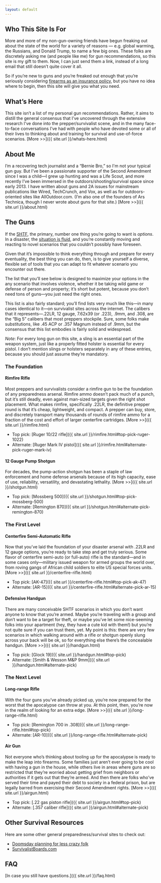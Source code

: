 ```yaml
---
layout: default
---
```

## Who This Site Is For
More and more of my non-gun-owning friends have begun freaking out about the state of the world for a variety of reasons — e.g. global warming, the Russians, and Donald Trump, to name a few big ones. These folks are discretely asking me (and people like me) for gun recommendations, so this site is my gift to them. Now, I can just send them a link, instead of a long email that still doesn’t quite cover it all.

So if you’re new to guns and you’re freaked out enough that you’re seriously considering [firearms as an insurance policy](https://medium.com/@jonst0kes/confessions-of-a-progressive-gun-nut-ae0e6a8f6146#.c0m0mrf7g), but you have no idea where to begin, then this site will give you what you need.

## What’s Here
This site isn’t a list of my personal gun recommendations. Rather, it aims to distill the general consensus that I’ve uncovered through the extensive research I've done into the prepper/survivalist scene, and in the many face-to-face conversations I’ve had with people who have devoted some or all of their lives to thinking about and training for survival and use-of-force scenarios. [More \>\>]({{ site.url }}/whats-here.html)

## About Me
I’m a recovering tech journalist and a “Bernie Bro,” so I'm not your typical gun guy. But I’ve been a passionate supporter of the Second Amendment since I was a child—I grew up hunting and was a Life Scout, and more recently I’ve been immersed in the outdoors/shooting/survival space since early 2013. I have written about guns and 2A issues for mainstream publications like Wired, TechCrunch, and Vox, as well as for outdoors-oriented sites like AllOutdoor.com. (I’m also one of the founders of Ars Technica, though I never wrote about guns for that site.)   [More \>\>]({{ site.url }}/about.html)

## The Guns
If the [SHTF](http://www.survivaljoe.net/prepper-acronyms/), the primary, number one thing you’re going to want is _options_. In a disaster, the [situation is fluid](http://www.alloutdoor.com/2014/07/09/one-gun-three-guns-tshtf-bad-idea/), and you’re constantly moving and reacting to novel scenarios that you couldn’t possibly have foreseen.

Given that it’s impossible to think everything through and prepare for every eventuality, the best thing you can do, then, is to give yourself a diverse, flexible set of tools that you can adapt to fit whatever scenario you encounter out there.

The list that you’ll see below is designed to maximize your options in the any scenario that involves violence, whether it be taking wild game or defense of person and property; it’s short but potent, because you don’t need tons of guns—you just need the right ones.

This list is also fairly standard; you’ll find lists very much like this—in many cases identical to it—on survivalist sites across the internet. The calibers that it represents—.22LR, 12 gauge, 7.62x39 (or .223), .9mm, and .308, are the “Big 5” calibers that most preppers stockpile. Sure, some folks make substitutions, like .45 ACP or .357 Magnum instead of .9mm, but the consensus that this list embodies is fairly solid and widespread.

*Note*: For every long gun on this site, a sling is an essential part of the weapon system, just like a properly fitted holster is essential for every pistol. I don’t mention slings or holsters separately in any of these entries, because you should just assume they’re mandatory.

### The Foundation
#### Rimfire Rifle
Most preppers and survivalists consider a rimfire gun to be the foundation of any preparedness arsenal. Rimfire ammo doesn’t pack much of a punch, but it’s still deadly, even against man-sized targets given the right shot placement. What makes rimfire, specifically .22LR, the definitive prepper round is that it’s cheap, lightweight, and compact. A prepper can buy, store, and discretely transport many thousands of rounds of rimfire ammo for a fraction of the cost and effort of larger centerfire cartridges. [More \>\>]({{ site.url }}/rimfire.html)

- Top pick: [Ruger 10/22 rifle]({{ site.url }}/rimfire.html#top-pick-ruger-1022)
- Alternate: [Ruger Mark IV pistol]({{ site.url }}/rimfire.html#alternate-pick-ruger-mark-iv)

#### 12 Gauge Pump Shotgun
For decades, the pump-action shotgun has been a staple of law enforcement and home defense arsenals because of its high capacity, ease of use, reliability, versatility, and devastating lethality. [More \>\>]({{ site.url }}/shotgun.html)

- Top pick: [Mossberg 500]({{ site.url }}/shotgun.html#top-pick-mossberg-500)
- Alternate: [Remington 870]({{ site.url }}/shotgun.html#alternate-pick-remington-870)

### The First Level
#### Centerfire Semi-Automatic Rifle
Now that you’ve laid the foundation of your disaster arsenal with .22LR and 12 gauge options, you’re ready to take step and get truly serious. Some flavor of centerfire semi-auto (or full-auto) rifle is the standard—and in some cases only—military issued weapon for armed groups the world over, from roving gangs of African child soldiers to elite US special forces units. [More \>\>]({{ site.url }}/centerfire-rifle.html)

- Top pick: [AK-47]({{ site.url }}/centerfire-rifle.html#top-pick-ak-47)
- Alternate: [AR-15]({{ site.url }}/centerfire-rifle.html#alternate-pick-ar-15)

#### Defensive Handgun
There are many conceivable SHTF scenarios in which you don’t want anyone to know that you’re armed. Maybe you’re traveling with a group and don’t want to be a target for theft, or maybe you’ve let some nice-seeming folks into your apartment (hey, they have a cute kid with them!) but you’re not quite sure if you can trust them, yet. My point is this: there are very few scenarios in which walking around with a rifle or shotgun openly slung across your back will be ok, so for everything else there’s the concealable handgun. [More \>\>]({{ site.url }}/handgun.html)

- Top pick: [Glock 19]({{ site.url }}/handgun.html#top-pick)
- Alternate: [Smith & Wesson M&P 9mm]({{ site.url }}/handgun.html#alternate-pick)

### The Next Level
#### Long-range Rifle
With the four guns you’ve already picked up, you’re now prepared for the worst that the apocalypse can throw at you. At this point, then, you’re now in the realm of looking for an extra edge. [More \>\>]({{ site.url }}/long-range-rifle.html)

- Top pick: [Remington 700 in .308]({{ site.url }}/long-range-rifle.html#top-pick)
- Alternate: [AR-10]({{ site.url }}/long-range-rifle.html#alternate-pick)

#### Air Gun
Not everyone who’s thinking about tooling up for the apocalypse is ready to make the leap into firearms. Some families just aren’t ever going to be cool with having a gun in the house, while others live in areas where guns are so restricted that they’re worried about getting grief from neighbors or authorities if it gets out that they’re armed. And then there are folks who’ve served their time and payed their debt to society in a federal prison, but are legally barred from exercising their Second Amendment rights. [More \>\>]({{ site.url }}/airgun.html)

- Top pick: [.22 gas piston rifle]({{ site.url }}/airgun.html#top-pick)
- Alternate: [.357 caliber rifle]({{ site.url }}/airgun.html#alternate-pick)

## Other Survival Resources
Here are some other general preparedness/survival sites to check out:
* [Doomsday planning for less crazy folk](http://lcamtuf.coredump.cx/prep/)
* [SurvivalistBoards.com](http://www.survivalistboards.com/)

## FAQ
[In case you still have questions.]({{ site.url }}/faq.html)